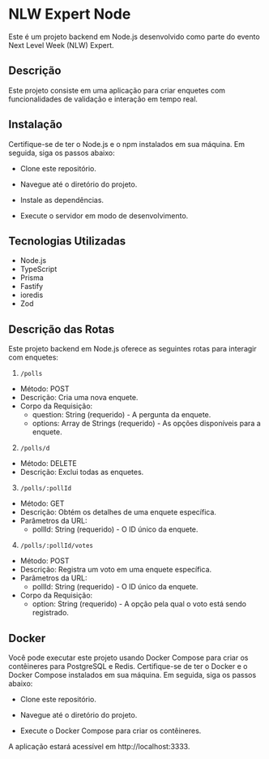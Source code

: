 # NLW Expert Node

Este é um projeto backend em Node.js desenvolvido como parte do evento Next Level Week (NLW) Expert.

## Descrição

Este projeto consiste em uma aplicação para criar enquetes com funcionalidades de validação e interação em tempo real.
## Instalação

Certifique-se de ter o Node.js e o npm instalados em sua máquina. Em seguida, siga os passos abaixo:

- Clone este repositório.

- Navegue até o diretório do projeto.

- Instale as dependências.

- Execute o servidor em modo de desenvolvimento.

## Tecnologias Utilizadas

- Node.js
- TypeScript
- Prisma
- Fastify
- ioredis
- Zod

## Descrição das Rotas

Este projeto backend em Node.js oferece as seguintes rotas para interagir com enquetes:
1. `/polls`

- Método: POST
- Descrição: Cria uma nova enquete.
- Corpo da Requisição:
    - question: String (requerido) - A pergunta da enquete.
    - options: Array de Strings (requerido) - As opções disponíveis para a enquete.

2. `/polls/d`

- Método: DELETE
- Descrição: Exclui todas as enquetes.

3. `/polls/:pollId`

- Método: GET
- Descrição: Obtém os detalhes de uma enquete específica.
- Parâmetros da URL:
    - pollId: String (requerido) - O ID único da enquete.

4. `/polls/:pollId/votes`

- Método: POST
- Descrição: Registra um voto em uma enquete específica.
- Parâmetros da URL:
    - pollId: String (requerido) - O ID único da enquete.
- Corpo da Requisição:
    - option: String (requerido) - A opção pela qual o voto está sendo registrado.

## Docker

Você pode executar este projeto usando Docker Compose para criar os contêineres para PostgreSQL e Redis. Certifique-se de ter o Docker e o Docker Compose instalados em sua máquina. Em seguida, siga os passos abaixo:

- Clone este repositório.

- Navegue até o diretório do projeto.

- Execute o Docker Compose para criar os contêineres.

A aplicação estará acessível em http://localhost:3333.
